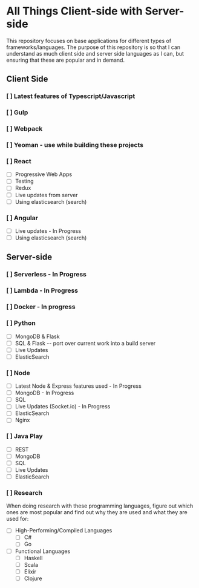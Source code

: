 # All Things Client-side with Server-side

This repository focuses on base applications for different types of frameworks/languages. The purpose of this repository is so that I can understand as much client side and server side languages as I can, but ensuring that these are popular and in demand.

## Client Side

### [ ] Latest features of Typescript/Javascript

### [ ] Gulp

### [ ] Webpack

### [ ] Yeoman - use while building these projects

### [ ] React
  - [ ] Progressive Web Apps
  - [ ] Testing
  - [ ] Redux
  - [ ] Live updates from server
  - [ ] Using elasticsearch (search)

### [ ] Angular
  - [ ] Live updates - In Progress
  - [ ] Using elasticsearch (search)

## Server-side

### [ ] Serverless - In Progress
### [ ] Lambda - In Progress
### [ ] Docker - In progress

### [ ] Python
   - [ ] MongoDB & Flask
   - [ ] SQL & Flask -- port over current work into a build server
   - [ ] Live Updates
   - [ ] ElasticSearch
   
### [ ] Node
  - [ ] Latest Node & Express features used - In Progress
  - [ ] MongoDB - In Progress
  - [ ] SQL
  - [ ] Live Updates (Socket.io) - In Progress
  - [ ] ElasticSearch
  - [ ] Nginx

### [ ] Java Play
  - [ ] REST
  - [ ] MongoDB
  - [ ] SQL
  - [ ] Live Updates
  - [ ] ElasticSearch

### [ ] Research

When doing research with these programming languages, figure out which ones are most popular and find out why they are used and what they are used for:

  - [ ] High-Performing/Compiled Languages
    - [ ] C#
    - [ ] Go
  - [ ] Functional Languages
    - [ ] Haskell
    - [ ] Scala
    - [ ] Elixir
    - [ ] Clojure
